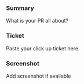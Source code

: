### Summary
What is your PR all about?

### Ticket
Paste your click up ticket here

### Screenshot
Add screenshot if available
